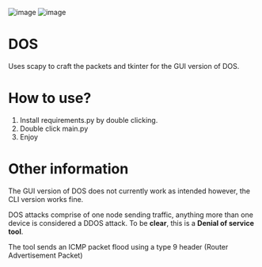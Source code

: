 ![image](https://github.com/user-attachments/assets/43d338b2-d803-483d-a932-18d750cb3900)
 ![image](https://github.com/user-attachments/assets/02cbf192-5830-42d4-8532-fdf52a308314)


# DOS
Uses scapy to craft the packets and tkinter for the GUI version of DOS. 

# How to use? 
1. Install requirements.py by double clicking.
2. Double click main.py
3. Enjoy

# Other information
The GUI version of DOS does not currently work as intended however, the CLI version works fine. 

DOS attacks comprise of one node sending traffic, anything more than one device is considered a DDOS attack. 
To be **clear**, this is a **Denial of service tool**. 

The tool sends an ICMP packet flood using a type 9 header (Router Advertisement Packet)
